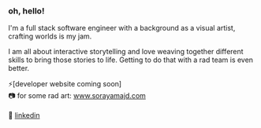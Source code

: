 ### oh, hello!

I'm a full stack software engineer with a background as a visual artist, crafting worlds is my jam.

I am all about interactive storytelling and love weaving together different skills to bring those stories to life.  Getting to do that with a rad team is even better.

⚡[developer website coming soon]<br/>
📷 for some rad art: www.sorayamajd.com<br/>
<br/>
🔮 [linkedin](https://www.linkedin.com/in/soraya-benson)
